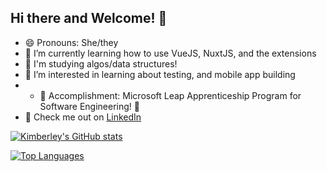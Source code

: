 ## Hi there and Welcome! 👋
- 😄 Pronouns: She/they
- 🌱 I’m currently learning how to use VueJS, NuxtJS, and the extensions
- 📖 I'm studying algos/data structures!
- 🧪 I’m interested in learning about testing, and mobile app building
- - 🔭 Accomplishment: Microsoft Leap Apprenticeship Program for Software Engineering! 🎇
- 💬 Check me out on [LinkedIn](https://www.linkedin.com/in/kimberley-greenbush/)

[![Kimberley's GitHub stats](https://github-readme-stats.vercel.app/api?username=KimGreenbush&count_private=true&show_icons=true&theme=tokyonight)](https://github.com/anuraghazra/github-readme-stats)

[![Top Languages](https://github-readme-stats.vercel.app/api/top-langs/?username=KimGreenbush&layout=compact&count_private=true&show_icons=true)](https://github.com/anuraghazra/github-readme-stats)

<!--
**KimGreenbush/KimGreenbush** is a ✨ _special_ ✨ repository because its `README.md` (this file) appears on your GitHub profile.

Here are some ideas to get you started:

- 🔭 I’m currently working on a tracker for deployments
- 👯 I’m looking to collaborate on ...
- 🤔 I’m looking for help with ...
- 💬 Ask me about ...
- 📫 How to reach me: ...
- ⚡ Fun fact: ...
-->
